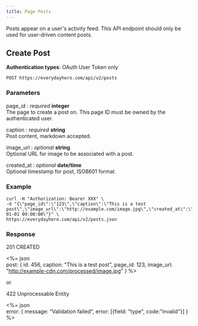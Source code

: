 ```yaml
---
title: Page Posts
---
```


Posts appear on a user's activity feed. This API endpoint should only be used for user-driven content posts.

## Create Post

<p class='info'><strong>Authentication types</strong>: OAuth User Token only</p>

    POST https://everydayhero.com/api/v2/posts

### Parameters

page_id : _required_ **integer**<br/>
The page to create a post on. This page ID must be owned by the authenticated user.

caption : _required_ **string**<br/>
Post content, markdown accepted.

image_url : _optional_ **string**<br/>
Optional URL for image to be associated with a post.

created_at : _optional_ **date/time**<br/>
Optional timestamp for post, ISO8601 format.

### Example

    curl -H "Authorization: Bearer XXX" \
    -d "{\"page_id\":\"123\",\"caption\":\"This is a test post\",\"image_url\":\"http://example.com/image.jpg\",\"created_at\":\"2015-01-01 09:00:00\"}" \
    https://everydayhero.com/api/v2/posts.json

### Response

201 CREATED

<%= json \
  post: {
    id: 456,
    caption: "This is a test post",
    page_id: 123,
    image_url: "http://example-cdn.com/processed/image.jpg"
  }
%>

or 

422 Unprocessable Entity

<%= json \
  error: {
    message: "Validation failed",
    error: [{field: "type", code:"invalid"}]
  }
%>
